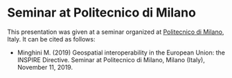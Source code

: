 # Seminar at Politecnico di Milano
This presentation was given at a seminar organized at [Politecnico di Milano](https://www.polimi.it), Italy.
It can be cited as follows:

* Minghini M. (2019) Geospatial interoperability in the European Union: the INSPIRE Directive. Seminar at Politecnico di Milano, Milano (Italy), November 11, 2019.
